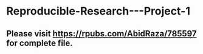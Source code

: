 # Reproducible-Research---Project-1

## Please visit https://rpubs.com/AbidRaza/785597 for complete file.
